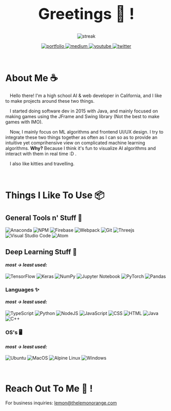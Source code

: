 <h1 align="center" style="font-size:3rem">
  Greetings 👋 !
</h1>

<p align="center">
    <img alt="streak" src="https://github-readme-streak-stats.herokuapp.com?user=lemonorangewastaken&theme=github-dark&hide_border=true&date_format=M%20j%5B%2C%20Y%5D&ring=FF7A00&fire=ffc000&stroke=DDDDDD&dates=FFFFFF6D">
</p>

<p align="center">
  <a href="https://thelemonorange.com">
      <img alt="portfolio" src="https://img.shields.io/badge/Portfolio-%230d1117.svg?style=for-the-badge&logo=safari&logoColor=f2880f">
  </a>
  <a href="https://medium.com/@thelemonorange" target="_blank">
      <img alt="medium" src="https://img.shields.io/badge/Medium-%230d1117?style=for-the-badge&logo=medium&logoColor=white">
  </a>
  <a href="https://www.youtube.com/channel/UCut2xeBl7HcPEPatqpEUoQw" target="_blank">
      <img alt="youtube" src="https://img.shields.io/badge/YouTube-%230d1117.svg?style=for-the-badge&logo=YouTube&logoColor=FF0000">
  </a>
  <a href="https://twitter.com/LemonOrangeTW" target="_blank">
      <img alt="twitter" src="https://img.shields.io/badge/Twitter-%230d1117.svg?style=for-the-badge&logo=Twitter&logoColor=1DA1F2">
  </a>
</p>

<br>

# **About Me ☕**
&emsp;Hello there! I'm a high school AI & web developer in California, and I like to make projects around these two things.

&emsp;I started doing software dev in 2015 with Java, and mainly focused on making games using the JFrame and Swing library (Not the best to make games with IMO).

&emsp;Now, I mainly focus on ML algorithms and frontend UI/UX design. I try to integrate these two things together as often as I can so as to provide an intuitive yet comprihensive view on complicated machine learning algorithms. **Why?** Because I think it's fun to visualize AI algorithms and interact with them in real time :D .

&emsp;I also like kitties and travelling.

<br>

# **Things I Like To Use 📦**

## **General Tools n' Stuff 🔨**

![Anaconda](https://img.shields.io/badge/Anaconda-%2344A833.svg?style=for-the-badge&logo=anaconda&logoColor=white)
![NPM](https://img.shields.io/badge/NPM-143?style=for-the-badge&logo=NPM&logoColor=white&color=cb0000&labelColor=white)
![Firebase](https://img.shields.io/badge/firebase-fcbb16.svg?style=for-the-badge&logo=firebase&logoColor=black)
![Webpack](https://img.shields.io/badge/webpack-%238DD6F9.svg?style=for-the-badge&logo=webpack&logoColor=black)
![Git](https://img.shields.io/badge/git-%23F05033.svg?style=for-the-badge&logo=git&logoColor=white)
![Threejs](https://img.shields.io/badge/threejs-black?style=for-the-badge&logo=three.js&logoColor=white)
![Visual Studio Code](https://img.shields.io/badge/VSCode-143?style=for-the-badge&logo=visual-studio-code&logoColor=0078d7&color=0078d7&labelColor=white)
![Atom](https://img.shields.io/badge/Atom-143?style=for-the-badge&logo=atom&logoColor=white&color=0d1a1a&labelColor=1aaf5d)

## **Deep Learning Stuff 🧠**
#### *most → least used:*

![TensorFlow](https://img.shields.io/badge/TensorFlow-white.svg?style=for-the-badge&logo=TensorFlow&logoColor=23FF6F00)
![Keras](https://img.shields.io/badge/Keras-%23D00000.svg?style=for-the-badge&logo=Keras&logoColor=white)
![NumPy](https://img.shields.io/badge/numpy-%23013243.svg?style=for-the-badge&logo=numpy&logoColor=white)
![Jupyter Notebook](https://img.shields.io/badge/jupyter-white.svg?style=for-the-badge&logo=jupyter&logoColor=23FA0F00)
![PyTorch](https://img.shields.io/badge/PyTorch-%23EE4C2C.svg?style=for-the-badge&logo=PyTorch&logoColor=white)
![Pandas](https://img.shields.io/badge/pandas-%23150458.svg?style=for-the-badge&logo=pandas&logoColor=white)

### **Languages ✨**
#### *most → least used:*

![TypeScript](https://img.shields.io/badge/typescript-white.svg?style=for-the-badge&logo=typescript&logoColor=007acc)
![Python](https://img.shields.io/badge/python-ffdd54?style=for-the-badge&logo=python&logoColor=black)
![NodeJS](https://img.shields.io/badge/node.js-6DA55F?style=for-the-badge&logo=node.js&logoColor=white)
![JavaScript](https://img.shields.io/badge/javascript-%23323330.svg?style=for-the-badge&logo=javascript&logoColor=%23F7DF1E)
![CSS](https://img.shields.io/badge/css-%231572B6.svg?style=for-the-badge&logo=css3&logoColor=white)
![HTML](https://img.shields.io/badge/html-%23E34F26.svg?style=for-the-badge&logo=html5&logoColor=white)
![Java](https://img.shields.io/badge/java-%23ED8B00.svg?style=for-the-badge&logo=java&logoColor=white)
![C++](https://img.shields.io/badge/c++-%2300599C.svg?style=for-the-badge&logo=c%2B%2B&logoColor=white)

### **OS's 🖥**
#### *most → least used:*

![Ubuntu](https://img.shields.io/badge/Ubuntu-E95420?style=for-the-badge&logo=ubuntu&logoColor=white)
![MacOS](https://img.shields.io/badge/mac%20os-000000?style=for-the-badge&logo=apple&logoColor=F0F0F0)
![Alpine Linux](https://img.shields.io/badge/Apline-%230D597F.svg?style=for-the-badge&logo=alpine-linux&logoColor=white)
![Windows](https://img.shields.io/badge/Windows-0078D6?style=for-the-badge&logo=microsoft&logoColor=white)

<br>

# **Reach Out To Me 🚀 !**
For business inquiries: lemon@thelemonorange.com

